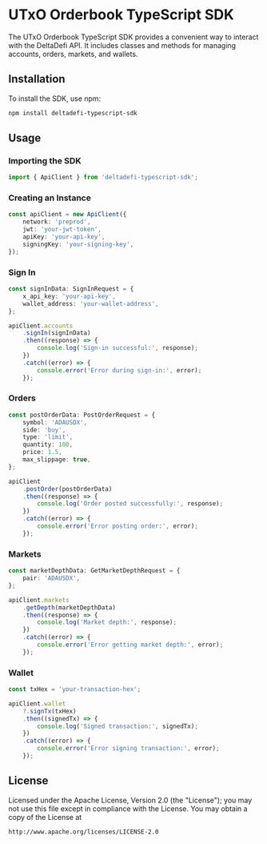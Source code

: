 # UTxO Orderbook TypeScript SDK

The UTxO Orderbook TypeScript SDK provides a convenient way to interact with the DeltaDefi API. It includes classes and methods for managing accounts, orders, markets, and wallets.

## Installation

To install the SDK, use npm:

```sh
npm install deltadefi-typescript-sdk
```

## Usage

### Importing the SDK

```typescript
import { ApiClient } from 'deltadefi-typescript-sdk';
```

### Creating an Instance

```typescript
const apiClient = new ApiClient({
    network: 'preprod',
    jwt: 'your-jwt-token',
    apiKey: 'your-api-key',
    signingKey: 'your-signing-key',
});
```

### Sign In

```typescript
const signInData: SignInRequest = {
    x_api_key: 'your-api-key',
    wallet_address: 'your-wallet-address',
};

apiClient.accounts
    .signIn(signInData)
    .then((response) => {
        console.log('Sign-in successful:', response);
    })
    .catch((error) => {
        console.error('Error during sign-in:', error);
    });
```

### Orders

```typescript
const postOrderData: PostOrderRequest = {
    symbol: 'ADAUSDX',
    side: 'buy',
    type: 'limit',
    quantity: 100,
    price: 1.5,
    max_slippage: true,
};

apiClient
    .postOrder(postOrderData)
    .then((response) => {
        console.log('Order posted successfully:', response);
    })
    .catch((error) => {
        console.error('Error posting order:', error);
    });
```

### Markets

```typescript
const marketDepthData: GetMarketDepthRequest = {
    pair: 'ADAUSDX',
};

apiClient.markets
    .getDepth(marketDepthData)
    .then((response) => {
        console.log('Market depth:', response);
    })
    .catch((error) => {
        console.error('Error getting market depth:', error);
    });
```

### Wallet

```typescript
const txHex = 'your-transaction-hex';

apiClient.wallet
    ?.signTx(txHex)
    .then((signedTx) => {
        console.log('Signed transaction:', signedTx);
    })
    .catch((error) => {
        console.error('Error signing transaction:', error);
    });
```

## License

Licensed under the Apache License, Version 2.0 (the "License"); you may not use this file except in compliance with the License. You may obtain a copy of the License at

```
http://www.apache.org/licenses/LICENSE-2.0
```
